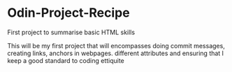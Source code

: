 # Odin-Project-Recipe
First project to summarise basic HTML skills

This will be my first project that will encompasses doing commit messages, creating links, anchors in webpages. different attributes and ensuring that I keep a good standard to coding ettiquite